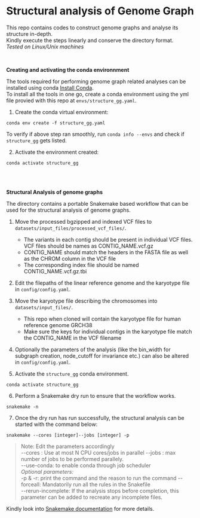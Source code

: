 <h1>Structural analysis of Genome Graph</h1>

This repo contains codes to construct genome graphs and analyse its structure in-depth. <br>
Kindly execute the steps linearly and conserve the directory format. <br>
*Tested on Linux/Unix machines*

<br>

**Creating and activating the conda environnment**

The tools required for performing genome graph related analyses can be installed using conda [Install Conda](https://docs.conda.io/projects/conda/en/latest/user-guide/install/linux.html). <br>
To install all the tools in one go, create a conda environment using the yml file provied with this repo at ```envs/structure_gg.yaml```.

1) Create the conda virtual environment: 
```
conda env create -f structure_gg.yaml
```

To verify if above step ran smoothly, run ```conda info --envs``` and check if ```structure_gg``` gets listed. 

2) Activate the environment created: 
```
conda activate structure_gg
```

<br>
<br> 

**Structural Analysis of genome graphs**

The directory contains a portable Snakemake based workflow that can be used for the structural analysis of genome graphs.

1) Move the processed bgzipped and indexed VCF files to ```datasets/input_files/processed_vcf_files/```. 
    * The variants in each contig should be present in individual VCF files. VCF files should be names as CONTIG_NAME.vcf.gz
    * CONTIG_NAME should match the headers in the FASTA file as well as the CHROM column in the VCF file
    * The corresponding index file should be named CONTIG_NAME.vcf.gz.tbi

2) Edit the filepaths of the linear reference genome and the karyotype file in ```config/config.yaml```.

3) Move the karyotype file describing the chromosomes into ```datasets/input_files/```. 
    * This repo when cloned will contain the karyotype file for human reference genome GRCH38
    * Make sure the keys for individual contigs in the karyotype file match the CONTIG_NAME in the VCF filename

4) Optionally the parameters of the analysis (like the bin_width for subgraph creation, node_cutoff for invariance etc.) can also be altered in ```config/config.yaml```.

5) Activate the ```structure_gg``` conda environment.
```
conda activate structure_gg
```

6) Perform a Snakemake dry run to ensure that the workflow works.
```
snakemake -n
``` 


7) Once the dry run has run successfully, the structural analysis can be started with the command below:
```
snakemake --cores [integer]--jobs [integer] -p 
```

> Note: Edit the parameters accordingly <br>
> --cores : Use at most N CPU cores/jobs in parallel
> --jobs : max number of jobs to be performed parallely. <br>
> --use-conda: to enable conda through job scheduler <br>
> *Optional parameters:* <br>
> -p & -r: print the command and the reason to run the command
> --forceall: Mandatorily run all the rules in the Snakefile <br>
> --rerun-incomplete: If the analysis stops before completion, this parameter can be added to recreate any incomplete files. <br>


Kindly look into [Snakemake documentation](https://snakemake.readthedocs.io/en/stable/) for more details.